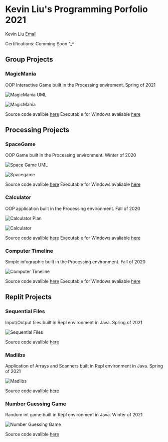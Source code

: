 # Kevin Liu's Programming Porfolio 2021
Kevin Liu [Email](mailto:keviliu9668@granitesd.org)

Certifications: Comming Soon ^_^

## Group Projects

### MagicMania
OOP Interactive Game built in the Processing enviroment. Spring of 2021

![MagicMania UML](https://github.com/Kliu9668/ProgrammingPortfolio1b/blob/gh-pages/images/Updated%20MagicMania%20UML.png?raw=true)

![MagicMania](https://github.com/Kliu9668/ProgrammingPortfolio1b/blob/gh-pages/images/MagicMania%20ScreenCapture.PNG?raw=true)

Source code avalible [here](https://github.com/Kliu9668/ProgrammingPortfolio1b/tree/gh-pages/src/MagicMania) Executable for Windows avaliable [here](https://github.com/Kliu9668/ProgrammingPortfolio1b/blob/gh-pages/src/MagicMania/application.windows64.zip)

## Processing Projects

### SpaceGame
OOP Game built in the Processing environment. Winter of 2020

![Space Game UML](https://github.com/Kliu9668/ProgrammingPortfolio1b/blob/gh-pages/images/UML%20for%20basic%20application.png?raw=true)

![Spacegame](https://github.com/Kliu9668/ProgrammingPortfolio1b/blob/gh-pages/images/SpaceGame%20Screencapture.png?raw=true)

Source code avalible [here](https://github.com/Kliu9668/ProgrammingPortfolio1b/tree/gh-pages/src/SpaceGameFinalPhase) Executable for Windows avaliable [here](https://github.com/Kliu9668/ProgrammingPortfolio1b/blob/gh-pages/src/SpaceGameFinalPhase/application.windows64.zip)

### Calculator
OOP application built in the Processing environment. Fall of 2020

![Calculator Plan](https://github.com/Kliu9668/ProgrammingPortfolio1b/blob/gh-pages/images/Calculator%20Plan.png?raw=true)

![Calculator](https://github.com/Kliu9668/ProgrammingPortfolio1b/blob/gh-pages/images/Calculator%20Screencapture.png?raw=true)

Source code avalible [here](https://github.com/Kliu9668/ProgrammingPortfolio1b/tree/gh-pages/src/Calculator) Executable for Windows avaliable [here](https://github.com/Kliu9668/ProgrammingPortfolio1b/blob/gh-pages/src/Calculator/application.windows64.zip)

### Computer Timeline
Simple infographic built in the Processing environment. Fall of 2020

![Computer Timeline](https://github.com/Kliu9668/ProgrammingPortfolio1b/blob/gh-pages/images/Computer%20Timeline%20Screencast.png?raw=true)

Source code avalible [here](https://github.com/Kliu9668/ProgrammingPortfolio1b/tree/gh-pages/src/Computer_timeline) Executable for Windows avaliable [here](https://github.com/Kliu9668/ProgrammingPortfolio1b/blob/gh-pages/src/Computer_timeline/application.windows64.zip)


## Replit Projects

### Sequential Files
Input/Output files built in Repl environment in Java. Spring of 2021

![Sequential Files](https://github.com/Kliu9668/ProgrammingPortfolio1b/blob/gh-pages/images/Squential%20File%20Access%20Screencapture.png?raw=true)

Source code avalible [here](https://github.com/Kliu9668/ProgrammingPortfolio1b/tree/gh-pages/src/Sequential-File-Access)

### Madlibs
Application of Arrays and Scanners built in Repl environment in Java. Spring of 2021

![Madlibs](https://github.com/Kliu9668/ProgrammingPortfolio1b/blob/gh-pages/images/Madlibs%20ScreenCapture.png?raw=true)

Source code avalible [here](https://github.com/Kliu9668/ProgrammingPortfolio1b/tree/gh-pages/src/Madlibs)

### Number Guessing Game
Random int game built in Repl environment in Java. Winter of 2021

![Number Guessing Game](https://github.com/Kliu9668/ProgrammingPortfolio1b/blob/gh-pages/images/Number%20Guessing%20Game%20Screencapture.png?raw=true)

Source code avalible [here](https://github.com/Kliu9668/ProgrammingPortfolio1b/tree/gh-pages/src/NumberGuessingGame) 
